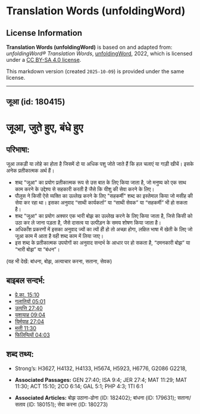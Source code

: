 # Translation Words (unfoldingWord)

## License Information

**Translation Words (unfoldingWord)** is based on and adapted from: _unfoldingWord® Translation Words_, [unfoldingWord](https://unfoldingword.org/utw), 2022, which is licensed under a [CC BY-SA 4.0 license](https://creativecommons.org/licenses/by-sa/4.0/legalcode.en).

This markdown version (created `2025-10-09`) is provided under the same license.



--------------------------------

## जूआ (id: 180415)

जूआ, जुते हुए, बंधे हुए
=======================

परिभाषा:
--------

जूआ लकड़ी या लोहे का होता है जिसमें दो या अधिक पशु जोते जाते हैं कि हल चलाएं या गाड़ी खीचें। इसके अनेक प्रतीकात्मक अर्थ हैं।

* शब्द "जूआ" का प्रयोग प्रतीकात्मक रूप से उस बात के लिए किया जाता है, जो मनुष्य को एक साथ काम करने के उद्देश्य से सहकारी करती है जैसे कि यीशु की सेवा करने के लिए।
* पौलुस ने किसी ऐसे व्यक्ति का उल्लेख करने के लिए "सहकर्मी" शब्द का इस्तेमाल किया जो मसीह की सेवा कर रहा था। इसका अनुवाद “साथी कार्यकर्ता” या “साथी सेवक” या “सहकर्मी” भी हो सकता है।
* शब्द "जूआ" का प्रयोग अक्सर एक भारी बोझ का उल्लेख करने के लिए किया जाता है, जिसे किसी को उठा कर ले जाना पड़ता है, जैसे दासत्व या उत्पीड़न के समय शोषण किया जाता है।
* अधिकाँश प्रकरणों में इसका अनुवाद ज्यों का त्यों ही हो तो अच्छा होगा, लक्षित भाषा में खेती के लिए जो जूआ काम में आता है वही शब्द काम में लिया जाए।
* इस शब्द के प्रतीकात्मक उपयोगों का अनुवाद सन्दर्भ के आधार पर हो सकता है, “दमनकारी बोझ” या “भारी बोझ” या “बंधन”।

(यह भी देखें: बांधना, बोझ, अत्याचार करना, सताना, सेवक)

बाइबल सन्दर्भ:
--------------

* [प्रे.का. 15:10](https://ref.ly/Acts15:10)
* [गलातियों 05:01](https://ref.ly/Gal5:1)
* [उत्पत्ति 27:40](https://ref.ly/Gen27:40)
* [यशायाह 09:04](https://ref.ly/Isa9:4)
* [यिर्मयाह 27:04](https://ref.ly/Jer27:4)
* [मत्ती 11:30](https://ref.ly/Matt11:30)
* [फिलिप्पियों 04:03](https://ref.ly/Phil4:3)

शब्द तथ्य:
----------

* Strong’s: H3627, H4132, H4133, H5674, H5923, H6776, G2086 G2218,

* **Associated Passages:** GEN 27:40; ISA 9:4; JER 27:4; MAT 11:29; MAT 11:30; ACT 15:10; 2CO 6:14; GAL 5:1; PHP 4:3; 1TI 6:1
* **Associated Articles:** बोझ उठाना-ढोना (ID: 182402); बांधना (ID: 179631); सताना/सताव (ID: 180151); सेवा करना (ID: 180273)

